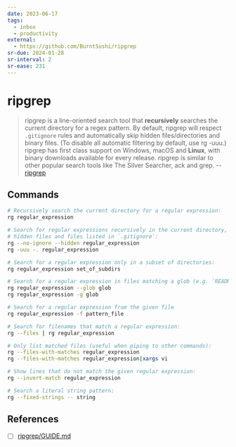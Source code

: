 ```yaml
---
date: 2023-06-17
tags:
  - inbox
  - productivity
external:
  - https://github.com/BurntSushi/ripgrep
sr-due: 2024-01-28
sr-interval: 2
sr-ease: 231
---
```


# ripgrep

> ripgrep is a line-oriented search tool that **recursively** searches the
> current directory for a regex pattern. By default, ripgrep will respect
> `.gitignore` rules and automatically skip hidden files/directories and binary
> files. (To disable all automatic filtering by default, use rg -uuu.) ripgrep
> has first class support on Windows, macOS and **Linux**, with binary downloads
> available for every release. ripgrep is similar to other popular search tools
> like The Silver Searcher, ack and grep. --
> [ripgrep](https://github.com/BurntSushi/ripgrep)

## Commands

```bash
# Recursively search the current directory for a regular expression:
rg regular_expression

# Search for regular expressions recursively in the current directory, including
# hidden files and files listed in `.gitignore`:
rg --no-ignore --hidden regular_expression
rg -uuu -. regular_expression

# Search for a regular expression only in a subset of directories:
rg regular_expression set_of_subdirs

# Search for a regular expression in files matching a glob (e.g. `README.*`):
rg regular_expression --glob glob
rg regular_expression -g glob

# Search for a regular expression from the given file
rg regular_expression -f pattern_file

# Search for filenames that match a regular expression:
rg --files | rg regular_expression

# Only list matched files (useful when piping to other commands):
rg --files-with-matches regular_expression
rg --files-with-matches regular_expression|xargs vi

# Show lines that do not match the given regular expression:
rg --invert-match regular_expression

# Search a literal string pattern:
rg --fixed-strings -- string
```

## References

- [ ] [ripgrep/GUIDE.md](https://github.com/BurntSushi/ripgrep/blob/master/GUIDE.md)
